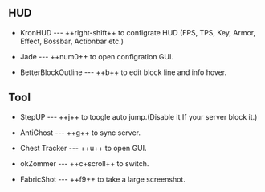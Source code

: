 ## HUD

- KronHUD --- ++right-shift++ to configrate HUD (FPS, TPS, Key, Armor, Effect, Bossbar, Actionbar etc.)

- Jade --- ++num0++ to open configration GUI.

- BetterBlockOutline --- ++b++ to edit block line and info hover.

## Tool

- StepUP --- ++j++ to toogle auto jump.(Disable it If your server block it.)

- AntiGhost --- ++g++ to sync server.

- Chest Tracker --- ++u++ to open GUI.

- okZommer --- ++c+scroll++ to switch.

- FabricShot --- ++f9++ to take a large screenshot.
